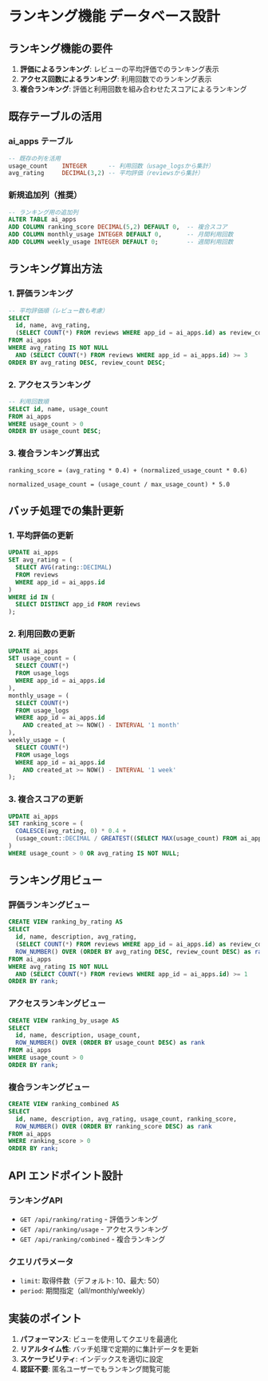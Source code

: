 # ランキング機能 データベース設計

## ランキング機能の要件

1. **評価によるランキング**: レビューの平均評価でのランキング表示
2. **アクセス回数によるランキング**: 利用回数でのランキング表示  
3. **複合ランキング**: 評価と利用回数を組み合わせたスコアによるランキング

## 既存テーブルの活用

### ai_apps テーブル
```sql
-- 既存の列を活用
usage_count    INTEGER      -- 利用回数（usage_logsから集計）
avg_rating     DECIMAL(3,2) -- 平均評価（reviewsから集計）
```

### 新規追加列（推奨）
```sql
-- ランキング用の追加列
ALTER TABLE ai_apps 
ADD COLUMN ranking_score DECIMAL(5,2) DEFAULT 0,  -- 複合スコア
ADD COLUMN monthly_usage INTEGER DEFAULT 0,       -- 月間利用回数
ADD COLUMN weekly_usage INTEGER DEFAULT 0;        -- 週間利用回数
```

## ランキング算出方法

### 1. 評価ランキング
```sql
-- 平均評価順（レビュー数も考慮）
SELECT 
  id, name, avg_rating,
  (SELECT COUNT(*) FROM reviews WHERE app_id = ai_apps.id) as review_count
FROM ai_apps 
WHERE avg_rating IS NOT NULL 
  AND (SELECT COUNT(*) FROM reviews WHERE app_id = ai_apps.id) >= 3
ORDER BY avg_rating DESC, review_count DESC;
```

### 2. アクセスランキング  
```sql
-- 利用回数順
SELECT id, name, usage_count
FROM ai_apps 
WHERE usage_count > 0
ORDER BY usage_count DESC;
```

### 3. 複合ランキング算出式
```
ranking_score = (avg_rating * 0.4) + (normalized_usage_count * 0.6)

normalized_usage_count = (usage_count / max_usage_count) * 5.0
```

## バッチ処理での集計更新

### 1. 平均評価の更新
```sql
UPDATE ai_apps 
SET avg_rating = (
  SELECT AVG(rating::DECIMAL)
  FROM reviews 
  WHERE app_id = ai_apps.id
)
WHERE id IN (
  SELECT DISTINCT app_id FROM reviews
);
```

### 2. 利用回数の更新
```sql  
UPDATE ai_apps
SET usage_count = (
  SELECT COUNT(*)
  FROM usage_logs 
  WHERE app_id = ai_apps.id
),
monthly_usage = (
  SELECT COUNT(*)
  FROM usage_logs 
  WHERE app_id = ai_apps.id 
    AND created_at >= NOW() - INTERVAL '1 month'
),
weekly_usage = (
  SELECT COUNT(*)
  FROM usage_logs 
  WHERE app_id = ai_apps.id 
    AND created_at >= NOW() - INTERVAL '1 week'
);
```

### 3. 複合スコアの更新
```sql
UPDATE ai_apps 
SET ranking_score = (
  COALESCE(avg_rating, 0) * 0.4 + 
  (usage_count::DECIMAL / GREATEST((SELECT MAX(usage_count) FROM ai_apps), 1)) * 5.0 * 0.6
)
WHERE usage_count > 0 OR avg_rating IS NOT NULL;
```

## ランキング用ビュー

### 評価ランキングビュー
```sql
CREATE VIEW ranking_by_rating AS
SELECT 
  id, name, description, avg_rating,
  (SELECT COUNT(*) FROM reviews WHERE app_id = ai_apps.id) as review_count,
  ROW_NUMBER() OVER (ORDER BY avg_rating DESC, review_count DESC) as rank
FROM ai_apps 
WHERE avg_rating IS NOT NULL 
  AND (SELECT COUNT(*) FROM reviews WHERE app_id = ai_apps.id) >= 1
ORDER BY rank;
```

### アクセスランキングビュー  
```sql
CREATE VIEW ranking_by_usage AS
SELECT 
  id, name, description, usage_count,
  ROW_NUMBER() OVER (ORDER BY usage_count DESC) as rank
FROM ai_apps 
WHERE usage_count > 0
ORDER BY rank;
```

### 複合ランキングビュー
```sql
CREATE VIEW ranking_combined AS
SELECT 
  id, name, description, avg_rating, usage_count, ranking_score,
  ROW_NUMBER() OVER (ORDER BY ranking_score DESC) as rank
FROM ai_apps 
WHERE ranking_score > 0
ORDER BY rank;
```

## API エンドポイント設計

### ランキングAPI
- `GET /api/ranking/rating` - 評価ランキング
- `GET /api/ranking/usage` - アクセスランキング  
- `GET /api/ranking/combined` - 複合ランキング

### クエリパラメータ
- `limit`: 取得件数（デフォルト: 10、最大: 50）
- `period`: 期間指定（all/monthly/weekly）

## 実装のポイント

1. **パフォーマンス**: ビューを使用してクエリを最適化
2. **リアルタイム性**: バッチ処理で定期的に集計データを更新
3. **スケーラビリティ**: インデックスを適切に設定
4. **認証不要**: 匿名ユーザーでもランキング閲覧可能